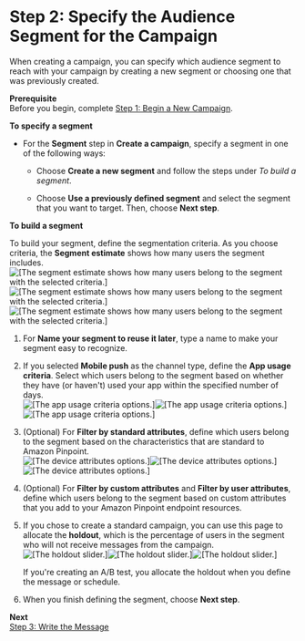 # Step 2: Specify the Audience Segment for the Campaign<a name="campaigns-segment"></a>

When creating a campaign, you can specify which audience segment to reach with your campaign by creating a new segment or choosing one that was previously created\.

**Prerequisite**  
Before you begin, complete [Step 1: Begin a New Campaign](campaigns-begin.md)\.

**To specify a segment**

+ For the **Segment** step in **Create a campaign**, specify a segment in one of the following ways:

  + Choose **Create a new segment** and follow the steps under *To build a segment*\.

  + Choose **Use a previously defined segment** and select the segment that you want to target\. Then, choose **Next step**\.

**To build a segment**

To build your segment, define the segmentation criteria\. As you choose criteria, the **Segment estimate** shows how many users the segment includes\.  
![\[The segment estimate shows how many users belong to the segment with the
               selected criteria.\]](http://docs.aws.amazon.com/pinpoint/latest/userguide/)![\[The segment estimate shows how many users belong to the segment with the
               selected criteria.\]](http://docs.aws.amazon.com/pinpoint/latest/userguide/)![\[The segment estimate shows how many users belong to the segment with the
               selected criteria.\]](http://docs.aws.amazon.com/pinpoint/latest/userguide/)

1. For **Name your segment to reuse it later**, type a name to make your segment easy to recognize\.

1. If you selected **Mobile push** as the channel type, define the **App usage criteria**\. Select which users belong to the segment based on whether they have \(or haven't\) used your app within the specified number of days\.  
![\[The app usage criteria options.\]](http://docs.aws.amazon.com/pinpoint/latest/userguide/)![\[The app usage criteria options.\]](http://docs.aws.amazon.com/pinpoint/latest/userguide/)![\[The app usage criteria options.\]](http://docs.aws.amazon.com/pinpoint/latest/userguide/)

1. \(Optional\) For **Filter by standard attributes**, define which users belong to the segment based on the characteristics that are standard to Amazon Pinpoint\.  
![\[The device attributes options.\]](http://docs.aws.amazon.com/pinpoint/latest/userguide/)![\[The device attributes options.\]](http://docs.aws.amazon.com/pinpoint/latest/userguide/)![\[The device attributes options.\]](http://docs.aws.amazon.com/pinpoint/latest/userguide/)

1. \(Optional\) For **Filter by custom attributes** and **Filter by user attributes**, define which users belong to the segment based on custom attributes that you add to your Amazon Pinpoint endpoint resources\.

1. If you chose to create a standard campaign, you can use this page to allocate the **holdout**, which is the percentage of users in the segment who will not receive messages from the campaign\.  
![\[The holdout slider.\]](http://docs.aws.amazon.com/pinpoint/latest/userguide/)![\[The holdout slider.\]](http://docs.aws.amazon.com/pinpoint/latest/userguide/)![\[The holdout slider.\]](http://docs.aws.amazon.com/pinpoint/latest/userguide/)

   If you're creating an A/B test, you allocate the holdout when you define the message or schedule\.

1. When you finish defining the segment, choose **Next step**\.

**Next**  
[Step 3: Write the Message](campaigns-message.md)